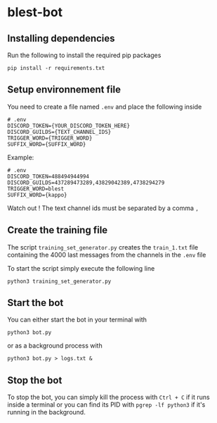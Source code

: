 # blest-bot

## Installing dependencies

Run the following to install the required pip packages

`pip install -r requirements.txt`

## Setup environnement file

You need to create a file named `.env` and place the following inside

```
# .env
DISCORD_TOKEN={YOUR_DISCORD_TOKEN_HERE}
DISCORD_GUILDS={TEXT_CHANNEL_IDS}
TRIGGER_WORD={TRIGGER_WORD}
SUFFIX_WORD={SUFFIX_WORD}
```

Example:

```
# .env
DISCORD_TOKEN=488494944994
DISCORD_GUILDS=437289473289,43829042389,4738294279
TRIGGER_WORD=blest
SUFFIX_WORD={kappo}
```
Watch out ! The text channel ids must be separated by a comma `,`

## Create the training file

The script `training_set_generator.py` creates the `train_1.txt` file containing the 4000 last messages from the channels in the `.env` file

To start the script simply execute the following line

`python3 training_set_generator.py`

## Start the bot

You can either start the bot in your terminal with

`python3 bot.py`

or as a background process with 

`python3 bot.py > logs.txt &`

## Stop the bot

To stop the bot, you can simply kill the process with `Ctrl + C` if it runs inside a terminal or you can find its PID with `pgrep -lf python3` if it's running in the background.

